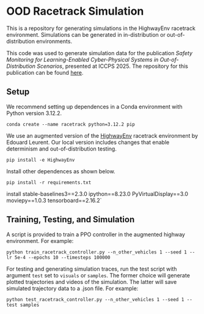 # OOD Racetrack Simulation
This is a repository for generating simulations in the HighwayEnv racetrack environment. Simulations can be generated in in-distribution or out-of-distribution environments.

This code was used to generate simulation data for the publication *Safety Monitoring for Learning-Enabled Cyber-Physical Systems in Out-of-Distribution Scenarios*, presented at ICCPS 2025. The repository for this publication can be found [here](https://github.com/vwlin/SafetyMonitoring_LECPS_OOD).

## Setup
We recommend setting up dependences in a Conda environment with Python version 3.12.2.
```
conda create --name racetrack python=3.12.2 pip
```
We use an augmented version of the [HighwayEnv](https://github.com/Farama-Foundation/HighwayEnv) racetrack environment by Edouard Leurent. Our local version includes changes that enable determinism and out-of-distribution testing.
```
pip install -e HighwayEnv
```
Install other dependences as shown below.
```
pip install -r requirements.txt
```
install stable-baselines3==2.3.0 ipython==8.23.0 PyVirtualDisplay==3.0 moviepy==1.0.3 tensorboard==2.16.2`

## Training, Testing, and Simulation
A script is provided to train a PPO controller in the augmented highway environment. For example: 
```
python train_racetrack_controller.py --n_other_vehicles 1 --seed 1 --lr 5e-4 --epochs 10 --timesteps 100000
```
For testing and generating simulation traces, run the test script with argument `test` set to `visuals` or `samples`. The former choice will generate plotted trajectories and videos of the simulation. The latter will save simulated trajectory data to a .json file. For example:
```
python test_racetrack_controller.py --n_other_vehicles 1 --seed 1 --test samples
```